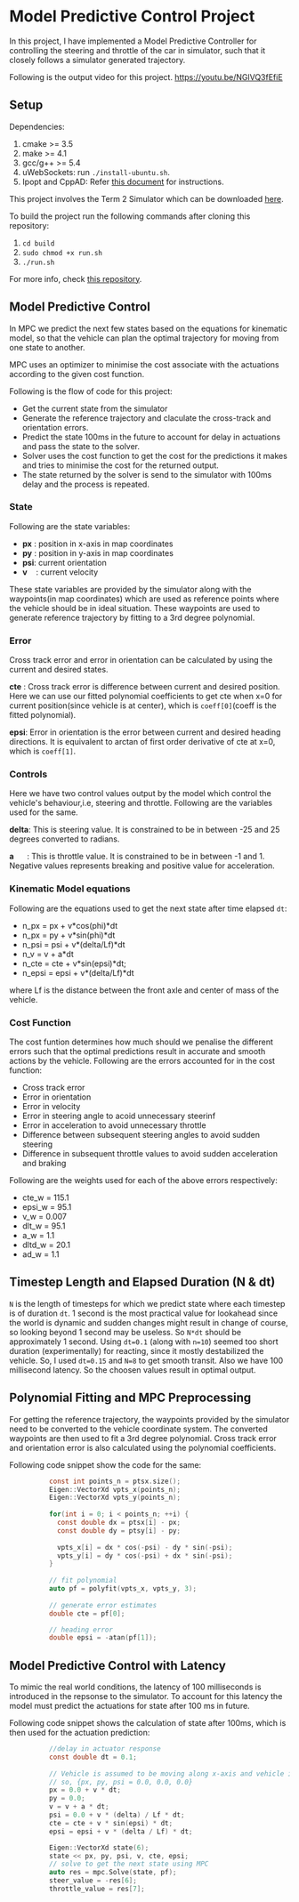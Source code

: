 # Model Predictive Control Project

In this project, I have implemented a Model Predictive Controller for controlling the steering and throttle of the car in simulator, such that it closely follows a simulator generated trajectory.

Following is the output video for this project.
https://youtu.be/NGlVQ3fEfiE

## Setup
Dependencies:
 1. cmake >= 3.5
 2. make >= 4.1
 3. gcc/g++ >= 5.4
 4. uWebSockets: run `./install-ubuntu.sh`.
 5. Ipopt and CppAD: Refer <a href="https://github.com/udacity/CarND-MPC-Project/blob/master/install_Ipopt_CppAD.md">this document</a> for instructions.
 
 This project involves the Term 2 Simulator which can be downloaded <a href="https://github.com/udacity/self-driving-car-sim/releases">here</a>.
 
 To build the project run the following commands after cloning this repository:
  1. `cd build`
  2. `sudo chmod +x run.sh`
  3. `./run.sh`

For more info, check <a href="https://github.com/udacity/CarND-MPC-Project">this repository</a>.

## Model Predictive Control
In MPC we predict the next few states based on the equations for kinematic model, so that the vehicle can plan the optimal trajectory for moving from one state to another.

MPC uses an optimizer to minimise the cost associate with the actuations according to the given cost function.

Following is the flow of code for this project:
* Get the current state from the simulator
* Generate the reference trajectory and claculate the cross-track and orientation errors.
* Predict the state 100ms in the future to account for delay in actuations and pass the state to the solver.
* Solver uses the cost function to get the cost for the predictions it makes and tries to minimise the cost for the returned output.
* The state returned by the solver is send to the simulator with 100ms delay and the process is repeated.

### State
Following are the state variables:
 * __px__ : position in x-axis in map coordinates
 * __py__ : position in y-axis in map coordinates
 * __psi__: current orientation
 * __v__ &nbsp; &nbsp;: current velocity

These state variables are provided by the simulator along with the waypoints(in map coordinates) which are used as reference points where the vehicle should be in ideal situation. These waypoints are used to generate reference trajectory by fitting to a 3rd degree polynomial.

### Error
Cross track error and error in orientation can be calculated by using the current and desired states.

__cte__ : Cross track error is difference between current and desired position. Here we can use our fitted polynomial coefficients to get cte when x=0 for current position(since vehicle is at center), which is `coeff[0]`(coeff is the fitted polynomial).

__epsi__: Error in orientation is the error between current and desired heading directions. It is equivalent to arctan of first order derivative of cte at x=0, which is `coeff[1]`.

### Controls
Here we have two control values output by the model which control the vehicle's behaviour,i.e, steering and throttle. Following are the variables used for the same.

__delta__: This is steering value. It is constrained to be in between -25 and 25 degrees converted to radians.

__a__ &nbsp; &nbsp; &nbsp;: This is throttle value. It is constrained to be in between -1 and 1. Negative values represents breaking and positive value for acceleration.

### Kinematic Model equations

Following are the equations used to get the next state after time elapsed `dt`:

* n_px = px + v\*cos(phi)\*dt
* n_px = py + v\*sin(phi)\*dt
* n_psi = psi + v\*(delta/Lf)*dt
* n_v = v + a\*dt
* n_cte = cte + v\*sin(epsi)\*dt;
* n_epsi = epsi +  v\*(delta/Lf)*dt

where Lf is the distance between the front axle and center of mass of the vehicle.

### Cost Function
The cost funtion determines how much should we penalise the different errors such that the optimal predictions result in accurate and smooth actions by the vehicle. Following are the errors accounted for in the cost function:

* Cross track error
* Error in orientation
* Error in velocity
* Error in steering angle to acoid unnecessary steerinf
* Error in acceleration to avoid unnecessary throttle
* Difference between subsequent steering angles to avoid sudden steering
* Difference in subsequent throttle values to avoid sudden acceleration and braking

Following are the weights used for each of the above errors respectively:
* cte_w = 115.1
* epsi_w = 95.1
* v_w = 0.007
* dlt_w = 95.1
* a_w = 1.1
* dltd_w = 20.1
* ad_w = 1.1

## Timestep Length and Elapsed Duration (N & dt)
`N` is the length of timesteps for which we predict state where each timestep is of duration `dt`. 1 second is the most practical value for lookahead since the world is dynamic and sudden changes might result in change of course, so looking beyond 1 second may be useless. So `N*dt` should be approximately 1 second. Using `dt=0.1` (along with `n=10`) seemed too short duration (experimentally) for reacting, since it mostly destabilized the vehicle. So, I used `dt=0.15` and `N=8` to get smooth transit. Also we have 100 millisecond latency. So the choosen values result in optimal output.

## Polynomial Fitting and MPC Preprocessing
For getting the reference trajectory, the waypoints provided by the simulator need to be converted to the vehicle coordinate system. The converted waypoints are then used to fit a 3rd degree polynomial. Cross track error and orientation error is also calculated using the polynomial coefficients.

Following code snippet show the code for the same:
```C
          const int points_n = ptsx.size();
          Eigen::VectorXd vpts_x(points_n);
          Eigen::VectorXd vpts_y(points_n);
          
          for(int i = 0; i < points_n; ++i) {
            const double dx = ptsx[i] - px;
            const double dy = ptsy[i] - py;
            
            vpts_x[i] = dx * cos(-psi) - dy * sin(-psi);
            vpts_y[i] = dy * cos(-psi) + dx * sin(-psi);
          }
          
          // fit polynomial
          auto pf = polyfit(vpts_x, vpts_y, 3);
          
          // generate error estimates
          double cte = pf[0];

          // heading error
          double epsi = -atan(pf[1]);
 ```

## Model Predictive Control with Latency
To mimic the real world conditions, the latency of 100 milliseconds is introduced in the repsonse to the simulator. To account for this latency the model must predict the actuations for state after 100 ms in future.

Following code snippet shows the calculation of state after 100ms, which is then used for the actuation prediction:
```C
          //delay in actuator response
          const double dt = 0.1;
          
          // Vehicle is assumed to be moving along x-axis and vehicle is located at the center of it
          // so, {px, py, psi = 0.0, 0.0, 0.0}
          px = 0.0 + v * dt;
          py = 0.0;
          v = v + a * dt;
          psi = 0.0 + v * (delta) / Lf * dt;
          cte = cte + v * sin(epsi) * dt;
          epsi = epsi + v * (delta / Lf) * dt;

          Eigen::VectorXd state(6);
          state << px, py, psi, v, cte, epsi;
          // solve to get the next state using MPC
          auto res = mpc.Solve(state, pf);
          steer_value = -res[6];
          throttle_value = res[7];
```
